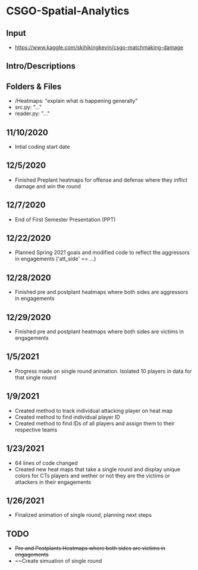 # CSGO-Spatial-Analytics
## Input
* https://www.kaggle.com/skihikingkevin/csgo-matchmaking-damage

## Intro/Descriptions

## Folders & Files
* /Heatmaps: "explain what is happening generally"
* src.py: "..."
* reader.py: "..."

## 11/10/2020
* Intial coding start date

## 12/5/2020
* Finished Preplant heatmaps for offense and defense where they inflict damage and win the round 

## 12/7/2020
* End of First Semester Presentation (PPT)

## 12/22/2020
* Planned Spring 2021 goals and modified code to reflect the aggressors in engagements ('att_side' == ...)

## 12/28/2020
* Finished pre and postplant heatmaps where both sides are aggressors in engagements

## 12/29/2020
* Finished pre and postplant heatmaps where both sides are victims in engagements

## 1/5/2021
* Progress made on single round animation. Isolated 10 players in data for that single round

## 1/9/2021
* Created method to track individual attacking player on heat map
* Created method to find individual player ID
* Created method to find IDs of all players and assign them to their respective teams 

## 1/23/2021
* 64 lines of code changed
* Created new heat maps that take a single round and display unique colors for CTs players and wether or not they are the victims or attackers in their engagements

## 1/26/2021
* Finalized animation of single round, planning next steps

## TODO
* ~~Pre and Postplants Heatmaps where both sides are victims in engagements~~
* ~~Create simuation of single round 


